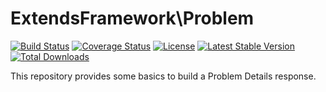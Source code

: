 # ExtendsFramework\Problem
[![Build Status](https://travis-ci.org/extendsframework/extends-problem.svg?branch=master)](https://travis-ci.org/extendsframework/extends-problem)
[![Coverage Status](https://coveralls.io/repos/github/extendsframework/extends-problem/badge.svg?branch=master)](https://coveralls.io/github/extendsframework/extends-problem?branch=master)
[![License](https://poser.pugx.org/extendsframework/extends-problem/license)](https://packagist.org/packages/extendsframework/extends-problem)
[![Latest Stable Version](https://poser.pugx.org/extendsframework/extends-problem/v/stable)](https://packagist.org/packages/extendsframework/extends-problem)
[![Total Downloads](https://poser.pugx.org/extendsframework/extends-problem/downloads)](https://packagist.org/packages/extendsframework/extends-problem)

This repository provides some basics to build a Problem Details response.
